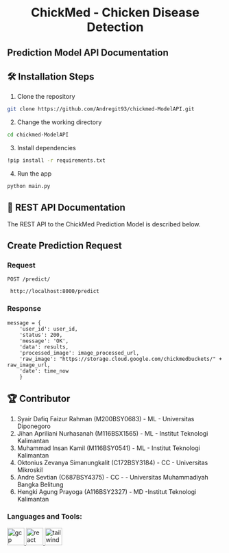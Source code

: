 <h1 align="center">ChickMed - Chicken Disease Detection</h1>
<h2>Prediction Model API Documentation</h2>

## 🛠️ Installation Steps

1. Clone the repository

```bash
git clone https://github.com/Andregit93/chickmed-ModelAPI.git
```

2. Change the working directory

```bash
cd chickmed-ModelAPI
```

3. Install dependencies

```bash
!pip install -r requirements.txt
```

4. Run the app

```bash
python main.py
```

## 📝 REST API Documentation

The REST API to the ChickMed Prediction Model is described below.

## Create Prediction Request

### Request

`POST /predict/`

     http://localhost:8000/predict

### Response

    message = {
        'user_id': user_id,
        'status': 200,
        'message': 'OK',
        'data': results,
        'processed_image': image_processed_url,
        'raw_image': "https://storage.cloud.google.com/chickmedbuckets/" + raw_image_url,
        'date': time_now
        }



## 🏆 Contributor

1. Syair Dafiq Faizur Rahman (M200BSY0683) - ML - Universitas Diponegoro
2. Jihan Apriliani Nurhasanah (M116BSX1565) - ML - Institut Teknologi Kalimantan
3. Muhammad Insan Kamil (M116BSY0541) - ML - Institut Teknologi Kalimantan
4. Oktonius Zevanya Simanungkalit (C172BSY3184) - CC - Universitas Mikroskil
5. Andre Sevtian (C687BSY4375) - CC - - Universitas Muhammadiyah Bangka Belitung
6. Hengki Agung Prayoga (A116BSY2327) - MD -Institut Teknologi Kalimantan

<h3 align="left">Languages and Tools:</h3>
<p align="left"> <a href="https://cloud.google.com" target="_blank" rel="noreferrer"> <img src="https://www.vectorlogo.zone/logos/google_cloud/google_cloud-icon.svg" alt="gcp" width="40" height="40"/> </a>  <a href="https://www.python.org/" target="_blank" rel="noreferrer"> <img src="https://s3.dualstack.us-east-2.amazonaws.com/pythondotorg-assets/media/community/logos/python-logo-only.png" alt="react" width="40" height="40"/> </a> <a href="https://flask.palletsprojects.com/en/3.0.x/" target="_blank" rel="noreferrer"> <img src="https://seeklogo.com/images/F/flask-logo-44C507ABB7-seeklogo.com.png" alt="tailwind" width="40" height="40"/> </a> </p>